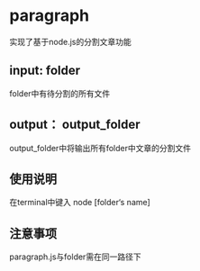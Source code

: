 # paragraph

实现了基于node.js的分割文章功能

## input: folder
folder中有待分割的所有文件

## output： output_folder
output_folder中将输出所有folder中文章的分割文件

## 使用说明
在terminal中键入 node [folder‘s name]

## 注意事项
paragraph.js与folder需在同一路径下
